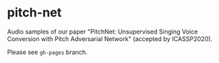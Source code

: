 # pitch-net

Audio samples of our paper "PitchNet: Unsupervised Singing Voice Conversion with Pitch Adversarial Network" (accepted by ICASSP2020).

Please see `gh-pages` branch.
